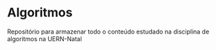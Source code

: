 Algoritmos
==========

Repositório para armazenar todo o conteúdo estudado na disciplina de algoritmos na UERN-Natal
